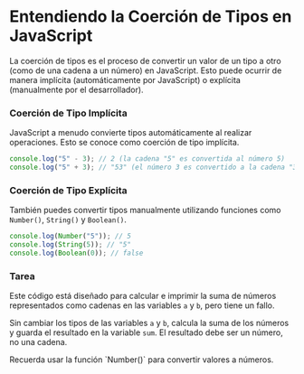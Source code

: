 # Entendiendo la Coerción de Tipos en JavaScript

La coerción de tipos es el proceso de convertir un valor de un tipo a otro (como de una cadena a un número) en JavaScript. Esto puede ocurrir de manera implícita (automáticamente por JavaScript) o explícita (manualmente por el desarrollador).

### Coerción de Tipo Implícita
JavaScript a menudo convierte tipos automáticamente al realizar operaciones. Esto se conoce como coerción de tipo implícita.

```javascript
console.log("5" - 3); // 2 (la cadena "5" es convertida al número 5)
console.log("5" + 3); // "53" (el número 3 es convertido a la cadena "3")
```

### Coerción de Tipo Explícita
También puedes convertir tipos manualmente utilizando funciones como `Number()`, `String()` y `Boolean()`.

```javascript
console.log(Number("5")); // 5
console.log(String(5)); // "5"
console.log(Boolean(0)); // false
```

### Tarea
Este código está diseñado para calcular e imprimir la suma de números representados como cadenas en las variables `a` y `b`, pero tiene un fallo.

Sin cambiar los tipos de las variables `a` y `b`, calcula la suma de los números y guarda el resultado en la variable `sum`. El resultado debe ser un número, no una cadena.

<div class="hint" title="Una función que puede ayudarte"> Recuerda usar la función `Number()` para convertir valores a números. </div>